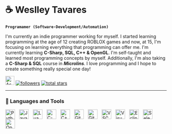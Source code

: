 # ☕ Weslley Tavares

**`Programamer (Software-Development/Automation)`**

I'm currently an indie programmer working for myself. I started learning programming at the age of 12 creating ROBLOX games and now, at 15, I'm focusing on learning everything that programming can offer me. I'm currently learning **C-Sharp, SQL, C++ & OpenGL**. I'm self-taught and learned most programming concepts by myself. Additionally, I'm also taking a **C-Sharp & SQL** course in ***Microlins***. I love programming and I hope to create something really special one day!

   <p align="left">
      <a href="https://github.com/weslleytavars/weslleytavars/issues">
         <img alt="Ask me anything!" title="Ask me something!" src="https://custom-icon-badges.demolab.com/badge/Issue-red.svg?logo=issue-opened&logoColor=fff" height=28/></a> 
      <a href="https://github.com/weslleytavars?tab=followers">
         <img alt="followers" title="Follow me on Github" src="https://custom-icon-badges.demolab.com/github/followers/weslleytavars?color=236ad3&labelColor=1155ba&style=for-the-badge&logo=person-add&label=Follow&logoColor=white"/></a>
      <a href="https://github.com/weslleytavars?tab=repositories&sort=stargazers">
         <img alt="total stars" title="Total stars on GitHub" src="https://custom-icon-badges.demolab.com/github/stars/weslleytavars?color=55960c&style=for-the-badge&labelColor=488207&logo=star"/></a>
   </p>

---

### 🧰 Languages and Tools

<img align="left" alt="Python" width="30px" style="padding-right:10px;" src="https://cdn.jsdelivr.net/gh/devicons/devicon/icons/python/python-original.svg" />
<img align="left" alt="Java" width="30px" style="padding-right:10px;" src="https://cdn.jsdelivr.net/gh/devicons/devicon/icons/java/java-original.svg"/>
<img align="left" alt="Lua" width="30px" style="padding-right:10px;" src="https://cdn.jsdelivr.net/gh/devicons/devicon/icons/lua/lua-original.svg" />
<img align="left" alt="C-Sharp" width="30px" style="padding-right:10px;" src="https://cdn.jsdelivr.net/gh/devicons/devicon/icons/csharp/csharp-original.svg"/>
<img align="left" alt="C++" width="30px" style="padding-right:10px;" src="https://cdn.jsdelivr.net/gh/devicons/devicon/icons/cplusplus/cplusplus-original.svg"/>
<img align="left" alt="Git" width="30px" style="padding-right:10px;" src="https://cdn.jsdelivr.net/gh/devicons/devicon/icons/git/git-original.svg" />
<img align="left" alt="GitHub" width="30px" style="padding-right:10px;" src="https://skillicons.dev/icons?i=github"/>
<img align="left" alt="VSCode" width="30px" style="padding-right:10px;" src="https://cdn.jsdelivr.net/gh/devicons/devicon/icons/vscode/vscode-original.svg" />
<img align="left" alt="Visual Studio" width="30px" style="padding-right:10px;" src="https://cdn.jsdelivr.net/gh/devicons/devicon/icons/visualstudio/visualstudio-original.svg" />
<img align="left" alt="Eclipse" width="30px" style="padding-right:10px;" src="https://cdn.jsdelivr.net/gh/devicons/devicon/icons/eclipse/eclipse-original.svg" />
<img align="left" alt="Selenium" width="30px" style="padding-right:10px;" src="https://cdn.jsdelivr.net/gh/devicons/devicon/icons/selenium/selenium-original.svg" />
<img align="left" alt="OpenGL" width="30px" style="padding-right:10px;" src="https://cdn.jsdelivr.net/gh/devicons/devicon/icons/opengl/opengl-original.svg" />
<br />

#
